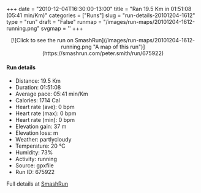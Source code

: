 +++
date = "2010-12-04T16:30:00-13:00"
title = "Ran 19.5 Km in 01:51:08 (05:41 min/Km)"
categories = ["Runs"]
slug = "run-details-20101204-1612"
type = "run"
draft = "False"
runmap = "/images/run-maps/20101204-1612-running.png"
svgmap = '<polyline points="70 43, 72 45, 72 47, 73 48, 77 50, 80 57, 100 72, 99 73, 80 80, 46 62, 41 60, 40 60, 35 53, 26 56, 22 55, 16 52, 11 49, 1 42, 0 41, 2 38, 19 22, 24 15, 26 15, 29 16, 50 30, 54 39, 76 50, 80 58, 100 72, 95 86, 87 84, 61 71, 55 67, 41 60, 38 58, 35 54, 25 56, 21 55, 9 48, 0 40, 21 18, 25 15, 36 20, 49 29, 51 32, 55 40, 76 50, 81 58, 98 70, 99 71, 81 58, 77 50, 75 49">'
+++



<!--more-->

<center>
[![Click to see the run on SmashRun](/images/run-maps/20101204-1612-running.png "A map of this run")](https://smashrun.com/peter.smith/run/675922)
</center>

#### Run details

* Distance: 19.5 Km
* Duration: 01:51:08
* Average pace: 05:41 min/Km
* Calories: 1714 Cal
* Heart rate (ave): 0 bpm
* Heart rate (max): 0 bpm
* Heart rate (min): 0 bpm
* Elevation gain: 37 m
* Elevation loss:  m
* Weather: partlycloudy
* Temperature: 20 &deg;C
* Humidity: 73%
* Activity: running
* Source: gpxfile
* Run ID: 675922

Full details at [SmashRun](https://smashrun.com/peter.smith/run/675922)
